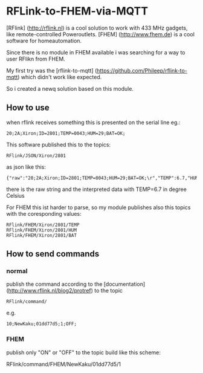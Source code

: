 # RFLink-to-FHEM-via-MQTT

[RFlink] (http://rflink.nl) is a cool solution to work with 433 MHz gadgets, like remote-controlled Poweroutlets.
[FHEM] (http://www.fhem.de) is a cool software for homeautomation.

Since there is no module in FHEM available i was searching for a way to user RFlikn from FHEM.

My first try was the [rflink-to-mqtt] (https://github.com/Phileep/rflink-to-mqtt) which didn't work like expected.

So i created a newq solution based on this module.

## How to use

when rflink receives something this is presented on the serial line eg.:

```
20;2A;Xiron;ID=2801;TEMP=0043;HUM=29;BAT=OK;
```

This software published this to the topics:

```
RFlink/JSON/Xiron/2801
```
as json like this:
```
{"raw":"20;2A;Xiron;ID=2801;TEMP=0043;HUM=29;BAT=OK;\r","TEMP":6.7,"HUM":29,"BAT":"OK"}
```

there is the raw string and the interpreted data with TEMP=6.7 in degree Celsius

For FHEM this ist harder to parse, so my module publishes also this topics with the coresponding values:
```
RFlink/FHEM/Xiron/2801/TEMP
RFlink/FHEM/Xiron/2801/HUM
RFlink/FHEM/Xiron/2801/BAT
```

## How to send commands
### normal

publish the command according to the [documentation] (http://www.rflink.nl/blog2/protref) to the topic

```
RFlink/command/
```

e.g. 
```
10;NewKaku;01dd77d5;1;OFF;
```

### FHEM
publish only "ON" or "OFF" to the topic build like this scheme:

RFlink/command/FHEM/NewKaku/01dd77d5/1




